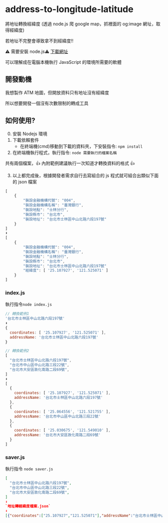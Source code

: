 # address-to-longitude-latitude

將地址轉換經緯度 (透過 node.js 爬 google map，抓<meta>裡面的 og:image 網址，取得經緯度)

若地址不完整會導致拿不到經緯度!!

⚠️ 需要安裝 node.js⚠️ [下載網址](https://nodejs.org/zh-tw/download/)

可以理解成在電腦本機執行 JavaScript 的環境所需要的軟體

## 開發動機

我想製作 ATM 地圖，但開放資料只有地址沒有經緯度

所以想要開發一個沒有次數限制的轉成工具

## 如何使用?

0. 安裝 Nodejs 環境
1. 下載依賴套件
   - 在終端機(cmd)移動到下載的資料夾，下安裝指令: `npm install`
2. 在終端機執行程式，執行指令: `node 需要執行的檔案名稱`

共有兩個檔案，👍 內附範例建議執行一次知道才轉換資料的格式 👍

3. 以上都完成後，根據開發者需求自行去寫組合的 js 程式就可組合出類似下面的 json 檔案

```js
[
    {
        "裝設金融機構代號": "004",
        "裝設金融機構名稱": "臺灣銀行",
        "裝設地點": "士林分行",
        "裝設縣市": "台北市",
        "裝設地址": "台北市士林區中山北路六段197號"
    }
]
⬇️
[
    {
        "裝設金融機構代號": "004",
        "裝設金融機構名稱": "臺灣銀行",
        "裝設地點": "士林分行",
        "裝設縣市": "台北市",
        "裝設地址": "台北市士林區中山北路六段197號"
        "經緯度": [ '25.107927', '121.525071' ]
    }
]
```

### index.js

執行指令`node index.js`

```js
// 轉換範例1
'台北市士林區中山北路六段197號'
⬇️
{
  coordinates: [ '25.107927', '121.525071' ],
  addressName: '台北市士林區中山北路六段197號'
}
```

```js
// 轉換範例2
[
  "台北市士林區中山北路六段197號",
  "台北市中山區中山北路三段22號",
  "台北市大安區敦化南路二段69號",
]
⬇️
[
  {
    coordinates: [ '25.107927', '121.525071' ],
    addressName: '台北市士林區中山北路六段197號'
  },
  {
    coordinates: [ '25.064556', '121.521755' ],
    addressName: '台北市中山區中山北路三段22號'
  },
  {
    coordinates: [ '25.030675', '121.549010' ],
    addressName: '台北市大安區敦化南路二段69號'
  }
]
```

### saver.js

執行指令 `node saver.js`

```json
[
  "台北市士林區中山北路六段197號",
  "台北市中山區中山北路三段22號",
  "台北市大安區敦化南路二段69號",
]
⬇️
`地址轉經緯度檔案.json`
⬇️
[{"coordinates":["25.107927","121.525071"],"addressName":"台北市士林區中山北路六段197號"},{"coordinates":["25.064556","121.521755"],"addressName":"台北市中山區中山北路三段22號"},{"coordinates":["25.030675","121.549010"],"addressName":"台北市大安區敦化南路二段69號"}]

```
